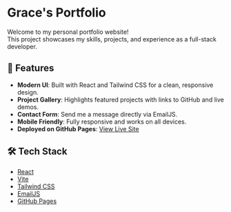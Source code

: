 # Grace's Portfolio

Welcome to my personal portfolio website!  
This project showcases my skills, projects, and experience as a full-stack developer.

## 🚀 Features

- **Modern UI**: Built with React and Tailwind CSS for a clean, responsive design.
- **Project Gallery**: Highlights featured projects with links to GitHub and live demos.
- **Contact Form**: Send me a message directly via EmailJS.
- **Mobile Friendly**: Fully responsive and works on all devices.
- **Deployed on GitHub Pages**: [View Live Site](https://gracec-339.github.io/grace-portfolio)

## 🛠️ Tech Stack

- [React](https://react.dev/)
- [Vite](https://vitejs.dev/)
- [Tailwind CSS](https://tailwindcss.com/)
- [EmailJS](https://www.emailjs.com/)
- [GitHub Pages](https://pages.github.com/)
